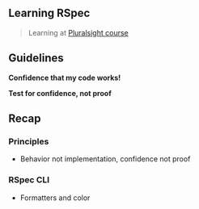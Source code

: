 ## Learning RSpec

> Learning at [Pluralsight course]( https://app.pluralsight.com/library/courses/rspec-ruby-application-testing/transcript )

## Guidelines

**Confidence that my code works!**

**Test for confidence, not proof**

## Recap

### Principles
  - Behavior not implementation, confidence not proof

### RSpec CLI
  - Formatters and color
